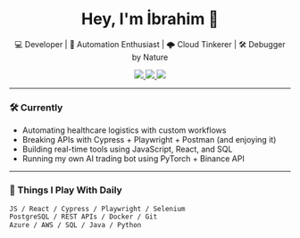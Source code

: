 <!-- README.md for https://github.com/AltyIbrhm -->

<h1 align="center">Hey, I'm İbrahim 👋</h1>

<p align="center">
  💻 Developer | 🧪 Automation Enthusiast | 🌩️ Cloud Tinkerer | 🛠 Debugger by Nature
</p>

<p align="center">
  <a href="https://www.linkedin.com/in/ibrahim-a-321905254/" target="_blank">
    <img src="https://img.shields.io/badge/LinkedIn-ibrahim--altay-blue?logo=linkedin&style=flat" />
  </a>
  <a href="mailto:ibrhm.altay.12@gmail.com">
    <img src="https://img.shields.io/badge/Gmail-Contact%20Me-red?logo=gmail&style=flat" />
  </a>
  <img src="https://komarev.com/ghpvc/?username=AltyIbrhm&label=visits&color=blue" />
</p>

---

### 🛠 Currently

- Automating healthcare logistics with custom workflows
- Breaking APIs with Cypress + Playwright + Postman (and enjoying it)
- Building real-time tools using JavaScript, React, and SQL
- Running my own AI trading bot using PyTorch + Binance API

---

### 🧪 Things I Play With Daily

```txt
JS / React / Cypress / Playwright / Selenium
PostgreSQL / REST APIs / Docker / Git
Azure / AWS / SQL / Java / Python

